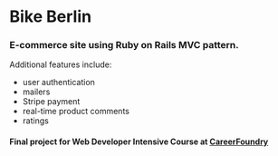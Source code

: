 # Bike Berlin 
### E-commerce site using Ruby on Rails MVC pattern.
Additional features include:
* user authentication
* mailers
* Stripe payment
* real-time product comments
* ratings

#### Final project for Web Developer Intensive Course at [CareerFoundry](http://careerfoundry.com)

